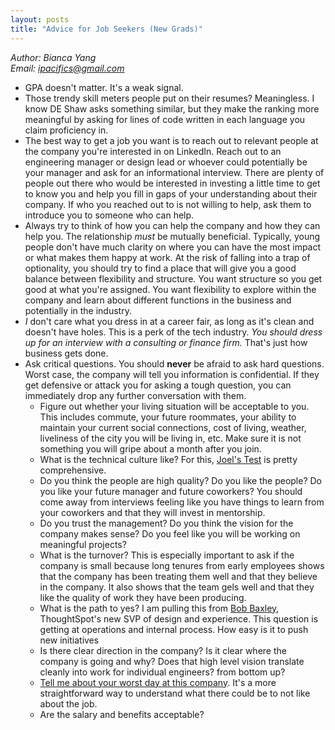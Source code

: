 ```yaml
---
layout: posts
title: "Advice for Job Seekers (New Grads)"
---
```

*Author: Bianca Yang*<br>
*Email: <a href="mailto:ipacifics@gmail.com?subject=Hello from the XDRT Blog">ipacifics@gmail.com</a>*<br>

* GPA doesn't matter. It's a weak signal.
* Those trendy skill meters people put on their resumes? Meaningless. I know
DE Shaw asks something similar, but they make the ranking more meaningful by
asking for lines of code written in each language you claim proficiency in.
* The best way to get a job you want is to reach out to relevant people at
the company you're interested in on LinkedIn. Reach out to an engineering
manager or design lead or whoever could potentially be your manager and ask
for an informational interview. There are plenty of people out there who would
be interested in investing a little time to get to know you and help you
fill in gaps of your understanding about their company. If who you reached
out to is not willing to help, ask them to introduce you to someone who can
help.
* Always try to think of how you can help the company and how they can
help you. The relationship *must* be mutually beneficial. Typically, young
people don't have much clarity on where you can have the most impact or what
makes them happy at work. At the risk of falling into a trap of optionality,
you should try to find a place that will give you a good balance between
flexibility and structure. You want structure so you get good at what you're
assigned. You want flexibility to explore within the company and learn about
different functions in the business and potentially in the industry.
* *I* don't care what you dress in at a career fair, as long as it's clean
and doesn't have holes. This is a perk of the tech industry. *You should dress
up for an interview with a consulting or finance firm.* That's just how
business gets done.
* Ask critical questions. You should __never__ be afraid to ask hard questions.
Worst case, the company will tell you information is confidential. If they get
defensive or attack you for asking a tough question, you can immediately drop
any further conversation with them.
   * Figure out whether your living situation will be acceptable to you. This
   includes commute, your future roommates, your ability to maintain your
   current social connections, cost of living, weather, liveliness of the
   city you will be living in, etc. Make sure it is not something you will
   gripe about a month after you join.
   * What is the technical culture like? For this,
   [Joel's Test](https://www.joelonsoftware.com/2000/08/09/the-joel-test-12-steps-to-better-code/) is pretty comprehensive.
   * Do you think the people are high quality? Do you like the people? Do you
   like your future manager and future coworkers? You should come away from
   interviews feeling like you have things to learn from your coworkers and
   that they will invest in mentorship.
   * Do you trust the management? Do you think the vision for the company
   makes sense? Do you feel like you will be working on meaningful projects?
   * What is the turnover? This is especially important to ask if the
   company is small because long tenures from early employees shows that the
   company has been treating them well and that they believe in the company.
   It also shows that the team gels well and that they like the quality of
   work they have been producing.
   * What is the path to yes? I am pulling this from
   [Bob Baxley](https://medium.com/front-conference/designing-the-machine-that-designs-the-designs-by-bob-baxley-3bde2061ac6d),
   ThoughtSpot's new SVP of design and experience. This question is getting
   at operations and internal process. How easy is it to push new initiatives
   * Is there clear direction in the company? Is it clear where the company
   is going and why? Does that high level vision translate cleanly into
   work for individual engineers?
  from bottom up?
   * [Tell me about your worst day at this company](https://news.ycombinator.com/item?id=20920272).
   It's a more straightforward way to understand what there could be to not
   like about the job.
   * Are the salary and benefits acceptable?
